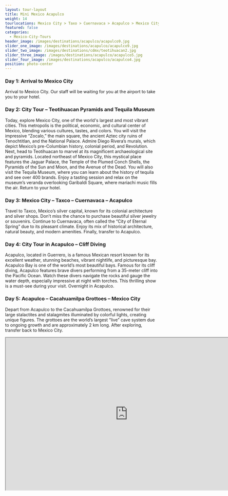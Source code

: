 ```yaml
---
layout: tour-layout
title: Mini Mexico Acapulco
weight: 14
tourlocations: Mexico City > Taxo > Cuernavaca > Acapulco > Mexico City
featured: false
categories:
  - Mexico-City-Tours
header_image: /images/destinations/acapulco/acapulco9.jpg
slider_one_image: /images/destinations/acapulco/acapulco9.jpg
slider_two_image: /images/destinations/cdmx/teotihuacan2.jpg
slider_three_image: /images/destinations/acapulco/acapulco5.jpg
slider_four_image: /images/destinations/acapulco/acapulco4.jpg
position: photo-center
---
```

 

### Day 1: Arrival to Mexico City

Arrival to Mexico City. Our staff will be waiting for you at the airport to take you to your hotel.

### Day 2: City Tour – Teotihuacan Pyramids and Tequila Museum

Today, explore Mexico City, one of the world's largest and most vibrant cities. This metropolis is the political, economic, and cultural center of Mexico, blending various cultures, tastes, and colors. You will visit the impressive “Zocalo,” the main square, the ancient Aztec city ruins of Tenochtitlan, and the National Palace. Admire Diego Rivera’s murals, which depict Mexico’s pre-Columbian history, colonial period, and Revolution. Next, head to Teotihuacan to marvel at its magnificent archaeological site and pyramids. Located northeast of Mexico City, this mystical place features the Jaguar Palace, the Temple of the Plumed Conch Shells, the Pyramids of the Sun and Moon, and the Avenue of the Dead. You will also visit the Tequila Museum, where you can learn about the history of tequila and see over 400 brands. Enjoy a tasting session and relax on the museum’s veranda overlooking Garibaldi Square, where mariachi music fills the air. Return to your hotel.

### Day 3: Mexico City – Taxco – Cuernavaca – Acapulco

Travel to Taxco, Mexico’s silver capital, known for its colonial architecture and silver shops. Don’t miss the chance to purchase beautiful silver jewelry or souvenirs. Continue to Cuernavaca, often called the “City of Eternal Spring” due to its pleasant climate. Enjoy its mix of historical architecture, natural beauty, and modern amenities. Finally, transfer to Acapulco.

### Day 4: City Tour in Acapulco – Cliff Diving

Acapulco, located in Guerrero, is a famous Mexican resort known for its excellent weather, stunning beaches, vibrant nightlife, and picturesque bay. Acapulco Bay is one of the world’s most beautiful bays. Famous for its cliff diving, Acapulco features brave divers performing from a 35-meter cliff into the Pacific Ocean. Watch these divers navigate the rocks and gauge the water depth, especially impressive at night with torches. This thrilling show is a must-see during your visit. Overnight in Acapulco.

### Day 5: Acapulco – Cacahuamilpa Grottoes – Mexico City

Depart from Acapulco to the Cacahuamilpa Grottoes, renowned for their large stalactites and stalagmites illuminated by colorful lights, creating unique figures. The grottoes are the world’s largest “live” cave system due to ongoing growth and are approximately 2 km long. After exploring, transfer back to Mexico City.

<div class='map-container'>

<iframe src="https://www.google.com/maps/d/u/0/embed?mid=10Kq2hbjI1yyFch4brZACVrhcN2JFDW4&ehbc=2E312F&noprof=1" width="800" height="500"></iframe>

</div>

&nbsp;
